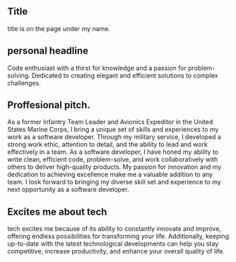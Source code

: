
## Title

title is on the page under my name. 
## personal headline

Code enthusiast with a thirst for knowledge and a passion for problem-solving. Dedicated to creating elegant and efficient solutions to complex challenges.

## Proffesional pitch.

As a former Infantry Team Leader and Avionics Expeditor in the United States Marine Corps, I bring a unique set of skills and experiences to my work as a software developer. Through my military service, I developed a strong work ethic, attention to detail, and the ability to lead and work effectively in a team. As a software developer, I have honed my ability to write clean, efficient code, problem-solve, and work collaboratively with others to deliver high-quality products. My passion for innovation and my dedication to achieving excellence make me a valuable addition to any team. I look forward to bringing my diverse skill set and experience to my next opportunity as a software developer.

## Excites me about tech

tech excites me because of its ability to constantly innovate and improve, offering endless possibilities for transforming your life. Additionally, keeping up-to-date with the latest technological developments can help you stay competitive, increase productivity, and enhance your overall quality of life.
